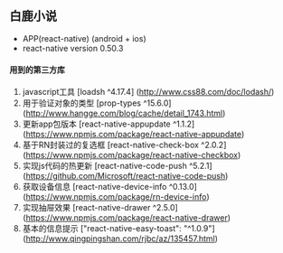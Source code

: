 ## 白鹿小说

- APP(react-native)  (android + ios)
- react-native  version  0.50.3

#### 用到的第三方库

1. javascript工具 [loadsh ^4.17.4] (http://www.css88.com/doc/lodash/)
2. 用于验证对象的类型 [prop-types ^15.6.0] (http://www.hangge.com/blog/cache/detail_1743.html)
3. 更新app包版本 [react-native-appupdate ^1.1.2] (https://www.npmjs.com/package/react-native-appupdate) 
4. 基于RN封装过的复选框 [react-native-check-box ^2.0.2] (https://www.npmjs.com/package/react-native-checkbox)
5. 实现js代码的热更新 [react-native-code-push ^5.2.1] (https://github.com/Microsoft/react-native-code-push) 
6. 获取设备信息 [react-native-device-info ^0.13.0] (https://www.npmjs.com/package/rn-device-info)
7. 实现抽屉效果 [react-native-drawer ^2.5.0] (https://www.npmjs.com/package/react-native-drawer) 
8. 基本的信息提示 ["react-native-easy-toast": "^1.0.9"] (http://www.qingpingshan.com/rjbc/az/135457.html)




